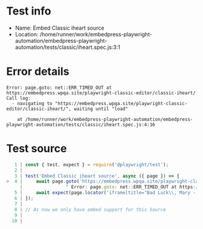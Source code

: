 # Test info

- Name: Embed Classic iheart source
- Location: /home/runner/work/embedpress-playwright-automation/embedpress-playwright-automation/tests/classic/iheart.spec.js:3:1

# Error details

```
Error: page.goto: net::ERR_TIMED_OUT at https://embedpress.wpqa.site/playwright-classic-editor/classic-iheart/
Call log:
  - navigating to "https://embedpress.wpqa.site/playwright-classic-editor/classic-iheart/", waiting until "load"

    at /home/runner/work/embedpress-playwright-automation/embedpress-playwright-automation/tests/classic/iheart.spec.js:4:16
```

# Test source

```ts
   1 | const { test, expect } = require('@playwright/test');
   2 |
   3 | test('Embed Classic iheart source', async ({ page }) => {
>  4 |     await page.goto('https://embedpress.wpqa.site/playwright-classic-editor/classic-iheart/');
     |                ^ Error: page.goto: net::ERR_TIMED_OUT at https://embedpress.wpqa.site/playwright-classic-editor/classic-iheart/
   5 |     await expect(page.locator('iframe[title="Bad Luck\\, Mary - Murder on the Towpath with Soledad O’Brien"]').contentFrame().locator('div').filter({ hasText: 'Murder on the Towpath with Soledad O’Brien •iHeartBad Luck, Mary - Murder on' }).nth(1)).toBeVisible();
   6 | });
   7 |
   8 | // As now we only have embed support for this Source
   9 |
  10 |
```